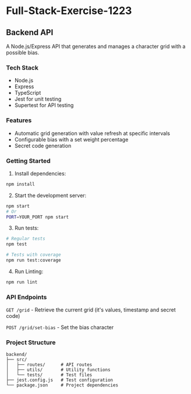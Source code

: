 # Full-Stack-Exercise-1223

## Backend API

A Node.js/Express API that generates and manages a character grid with a possible bias.

### Tech Stack
- Node.js
- Express
- TypeScript
- Jest for unit testing
- Supertest for API testing

### Features
- Automatic grid generation with value refresh at specific intervals
- Configurable bias with a set weight percentage
- Secret code generation

### Getting Started

1. Install dependencies:
```bash
npm install
```

2. Start the development server:
```bash
npm start
# Or
PORT=YOUR_PORT npm start
```

3. Run tests:
```bash
# Regular tests
npm test

# Tests with coverage
npm run test:coverage
```

4. Run Linting:
```bash
npm run lint
```

### API Endpoints

`GET /grid` - Retrieve the current grid (it's values, timestamp and secret code)

`POST /grid/set-bias` - Set the bias character

### Project Structure
```
backend/
├── src/
│   ├── routes/      # API routes
│   ├── utils/       # Utility functions
│   └── tests/       # Test files
├── jest.config.js   # Test configuration
└── package.json     # Project dependencies
```
